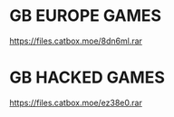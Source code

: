 # GB EUROPE GAMES
https://files.catbox.moe/8dn6ml.rar
# GB HACKED GAMES
https://files.catbox.moe/ez38e0.rar
